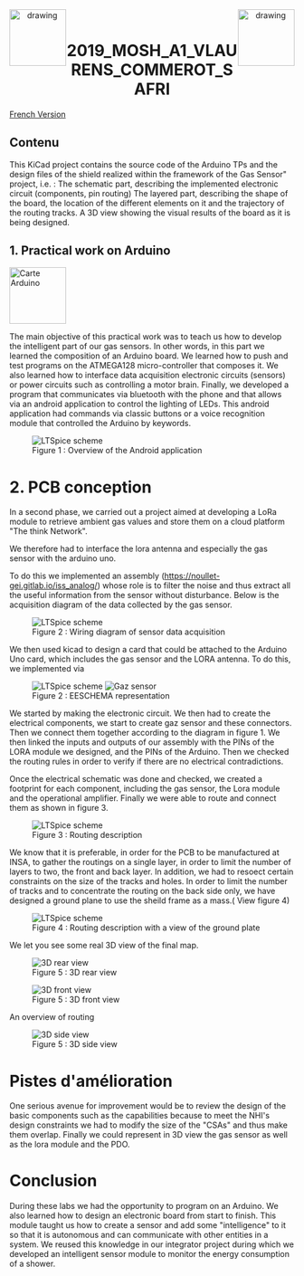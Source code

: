 
 <header>
 <img src="./logoINSA.png" alt="drawing" width="100" style="float:left"/>
 <img src="./LogoISS.png" alt="drawing" width="100" style="float:right"/>
 </header>
 <h1 style="text-align:center" >2019_MOSH_A1_VLAURENS_COMMEROT_SAFRI</h1>
 <a href="./README.md"> French Version</a>

 ## Contenu

This KiCad project contains the source code of the Arduino TPs and the design files of the shield realized within the framework of the Gas Sensor" project, i.e. : The schematic part, describing the implemented electronic circuit (components, pin routing) The layered part, describing the shape of the board, the location of the different elements on it and the trajectory of the routing tracks. A 3D view showing the visual results of the board as it is being designed.



## 1. Practical work on Arduino
<img class="image" src="./images/index.jpeg" alt="Carte Arduino" width="100"/>

The main objective of this practical work was to teach us how to develop the intelligent part of our gas sensors. In other words, in this part we learned the composition of an Arduino board. We learned how to push and test programs on the ATMEGA128 micro-controller that composes it. We also learned how to interface data acquisition electronic circuits (sensors) or power circuits such as controlling a motor brain. Finally, we developed a program that communicates via bluetooth with the phone and that allows via an android application to control the lighting of LEDs. This android application had commands via classic buttons or a voice recognition module that controlled the Arduino by keywords.


<figure class="image">
  <img src="./images/CaptureAPKAndroidMosh.png" alt="LTSpice scheme">
  <figcaption>Figure 1 :  Overview of the Android application</figcaption>
</figure>




# 2. PCB conception 

In a second phase, we carried out a project aimed at developing a LoRa module to retrieve ambient gas values and store them on a cloud platform "The think Network".

We therefore had to interface the lora antenna and especially the gas sensor with the arduino uno.

To do this we implemented an assembly (https://noullet-gei.gitlab.io/iss_analog/) whose role is to filter the noise and thus extract all the useful information from the sensor without disturbance. Below is the acquisition diagram of the data collected by the gas sensor.

<figure class="image">
  <img src="./images/schemaGazElectric.png" alt="LTSpice scheme">
  <figcaption>Figure 2 : Wiring diagram of sensor data acquisition</figcaption>
</figure>


We then used kicad to design a card that could be attached to the Arduino Uno card, which includes the gas sensor and the LORA antenna. To do this, we implemented via

<figure class="image">
  <img src="./images/kicadElecScheme.png" alt="LTSpice scheme">
  <img src="./images/GazSensor.png" alt="Gaz sensor">
  <figcaption>Figure 2 : EESCHEMA representation</figcaption>
</figure>
We started by making the electronic circuit. We then had to create the electrical components, we start to create gaz sensor and these connectors. Then we connect them together according to the diagram in figure 1. We then linked the inputs and outputs of our assembly with the PINs of the LORA module we designed, and the PINs of the Arduino. Then we checked the routing rules in order to verify if there are no electrical contradictions.


Once the electrical schematic was done and checked, we created a footprint for each component, including the gas sensor, the Lora module and the operational amplifier. Finally we were able to route and connect them as shown in figure 3.


<figure class="image">
  <img src="./images/routage.png" alt="LTSpice scheme">
  <figcaption>Figure 3 : Routing description</figcaption>
</figure>

We know that it is preferable, in order for the PCB to be manufactured at INSA, to gather the routings on a single layer, in order to limit the number of layers to two, the front and back layer. In addition, we had to resoect certain constraints on the size of the tracks and holes. In order to limit the number of tracks and to concentrate the routing on the back side only, we have designed a ground plane to use the sheild frame as a mass.( View figure 4)

<figure class="image">
  <img src="./images/plan_de_masse.png" alt="LTSpice scheme">
  <figcaption>Figure 4 : Routing description with a view of the ground plate</figcaption>
</figure>

We let you see some real 3D view of the final map.
<figure class="image">
  <img src="./images/3dBack.png" alt="3D rear view">
  <figcaption>Figure 5 : 3D rear view</figcaption>
</figure>

<figure class="image">
  <img src="./images/3dFront.png" alt="3D front view">
  <figcaption>Figure 5 : 3D front view </figcaption>
</figure>

An overview of routing

<figure class="image">
  <img src="./images/3dSide.png" alt="3D side view">
  <figcaption>Figure 5 : 3D side view</figcaption>
</figure>


# Pistes d'amélioration

One serious avenue for improvement would be to review the design of the basic components such as the capabilities because to meet the NHI's design constraints we had to modify the size of the "CSAs" and thus make them overlap. Finally we could represent in 3D view the gas sensor as well as the lora module and the PDO.

# Conclusion

During these labs we had the opportunity to program on an Arduino. We also learned how to design an electronic board from start to finish. This module taught us how to create a sensor and add some "intelligence" to it so that it is autonomous and can communicate with other entities in a system. We reused this knowledge in our integrator project during which we developed an intelligent sensor module to monitor the energy consumption of a shower.
